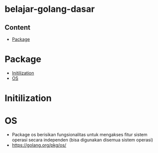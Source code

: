 # belajar-golang-dasar

## Content
- [Package](#Package)

# Package
- [Initilization](#Initilization)
- [OS](#OS)
# Initilization
# OS
- Package os berisikan fungsionalitas untuk mengakses fitur sistem operasi secara independen (bisa digunakan  disemua sistem operasi)
- https://golang.org/pkg/os/
